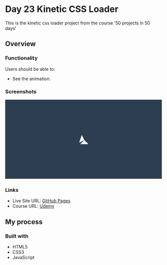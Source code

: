 # Day 23 Kinetic CSS Loader

This is the kinetic css loader project from the course '50 projects in 50 days'

## Overview

### Functionality

Users should be able to:

- See the animation.

### Screenshots

![](/screenshots/screenshot1.png)

### Links

- Live Site URL: [GitHub Pages](https://aref-akminasi.github.io/day23-kinetic-css-loader/)
- Course URL: [Udemy](https://www.udemy.com/course/50-projects-50-days/?utm_source=adwords&utm_medium=udemyads&utm_campaign=WebDevelopment_v.PROF_la.EN_cc.ROWMTA-B_ti.8322&utm_content=deal4584&utm_term=_._ag_80869579591_._ad_533999956732_._kw__._de_c_._dm__._pl__._ti_dsa-774930035449_._li_1010752_._pd__._&matchtype=&gclid=EAIaIQobChMI762Pj479_wIVHJeDBx1Z6gqdEAAYASAAEgLTq_D_BwE)

## My process

### Built with

- HTML5
- CSS3
- JavaScript
